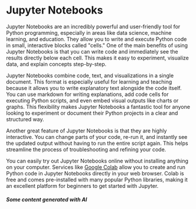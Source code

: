 # Jupyter Notebooks

Jupyter Notebooks are an incredibly powerful and user-friendly tool for Python programming, especially in areas like data science, machine learning, and education. They allow you to write and execute Python code in small, interactive blocks called "cells." One of the main benefits of using Jupyter Notebooks is that you can write code and immediately see the results directly below each cell. This makes it easy to experiment, visualize data, and explain concepts step-by-step.

Jupyter Notebooks combine code, text, and visualizations in a single document. This format is especially useful for learning and teaching because it allows you to write explanatory text alongside the code itself. You can use markdown for writing explanations, add code cells for executing Python scripts, and even embed visual outputs like charts or graphs. This flexibility makes Jupyter Notebooks a fantastic tool for anyone looking to experiment or document their Python projects in a clear and structured way.

Another great feature of Jupyter Notebooks is that they are highly interactive. You can change parts of your code, re-run it, and instantly see the updated output without having to run the entire script again. This helps streamline the process of troubleshooting and refining your code.

You can easily try out Jupyter Notebooks online without installing anything on your computer. Services like [Google Colab](https://colab.research.google.com) allow you to create and run Python code in Jupyter Notebooks directly in your web browser. Colab is free and comes pre-installed with many popular Python libraries, making it an excellent platform for beginners to get started with Jupyter.

##### Some content generated with AI